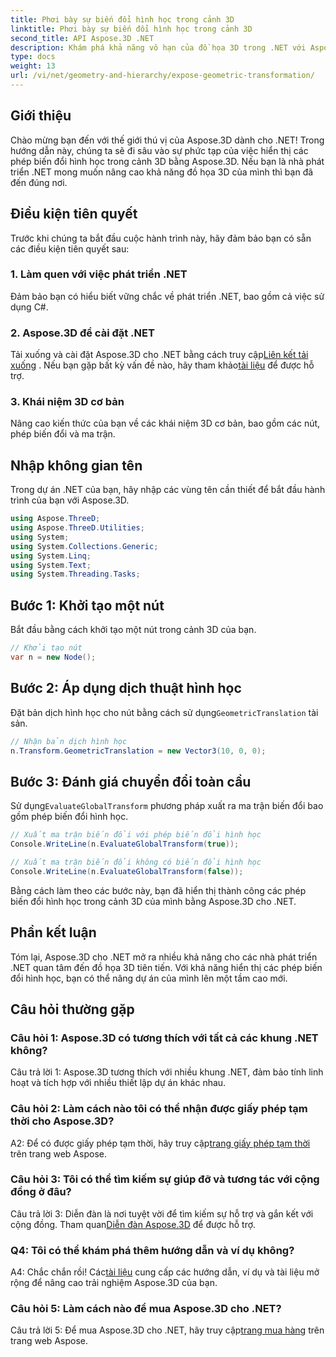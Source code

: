 ```yaml
---
title: Phơi bày sự biến đổi hình học trong cảnh 3D
linktitle: Phơi bày sự biến đổi hình học trong cảnh 3D
second_title: API Aspose.3D .NET
description: Khám phá khả năng vô hạn của đồ họa 3D trong .NET với Aspose.3D. Khám phá các phép biến đổi hình học một cách dễ dàng.
type: docs
weight: 13
url: /vi/net/geometry-and-hierarchy/expose-geometric-transformation/
---
```

## Giới thiệu

Chào mừng bạn đến với thế giới thú vị của Aspose.3D dành cho .NET! Trong hướng dẫn này, chúng ta sẽ đi sâu vào sự phức tạp của việc hiển thị các phép biến đổi hình học trong cảnh 3D bằng Aspose.3D. Nếu bạn là nhà phát triển .NET mong muốn nâng cao khả năng đồ họa 3D của mình thì bạn đã đến đúng nơi.

## Điều kiện tiên quyết

Trước khi chúng ta bắt đầu cuộc hành trình này, hãy đảm bảo bạn có sẵn các điều kiện tiên quyết sau:

### 1. Làm quen với việc phát triển .NET

Đảm bảo bạn có hiểu biết vững chắc về phát triển .NET, bao gồm cả việc sử dụng C#.

### 2. Aspose.3D để cài đặt .NET

 Tải xuống và cài đặt Aspose.3D cho .NET bằng cách truy cập[Liên kết tải xuống](https://releases.aspose.com/3d/net/) . Nếu bạn gặp bất kỳ vấn đề nào, hãy tham khảo[tài liệu](https://reference.aspose.com/3d/net/) để được hỗ trợ.

### 3. Khái niệm 3D cơ bản

Nâng cao kiến thức của bạn về các khái niệm 3D cơ bản, bao gồm các nút, phép biến đổi và ma trận.

## Nhập không gian tên

Trong dự án .NET của bạn, hãy nhập các vùng tên cần thiết để bắt đầu hành trình của bạn với Aspose.3D.

```csharp
using Aspose.ThreeD;
using Aspose.ThreeD.Utilities;
using System;
using System.Collections.Generic;
using System.Linq;
using System.Text;
using System.Threading.Tasks;
```

## Bước 1: Khởi tạo một nút

Bắt đầu bằng cách khởi tạo một nút trong cảnh 3D của bạn.

```csharp
// Khởi tạo nút
var n = new Node();
```

## Bước 2: Áp dụng dịch thuật hình học

 Đặt bản dịch hình học cho nút bằng cách sử dụng`GeometricTranslation` tài sản.

```csharp
// Nhận bản dịch hình học
n.Transform.GeometricTranslation = new Vector3(10, 0, 0);
```

## Bước 3: Đánh giá chuyển đổi toàn cầu

 Sử dụng`EvaluateGlobalTransform` phương pháp xuất ra ma trận biến đổi bao gồm phép biến đổi hình học.

```csharp
// Xuất ma trận biến đổi với phép biến đổi hình học
Console.WriteLine(n.EvaluateGlobalTransform(true));

// Xuất ma trận biến đổi không có biến đổi hình học
Console.WriteLine(n.EvaluateGlobalTransform(false));
```

Bằng cách làm theo các bước này, bạn đã hiển thị thành công các phép biến đổi hình học trong cảnh 3D của mình bằng Aspose.3D cho .NET.

## Phần kết luận

Tóm lại, Aspose.3D cho .NET mở ra nhiều khả năng cho các nhà phát triển .NET quan tâm đến đồ họa 3D tiên tiến. Với khả năng hiển thị các phép biến đổi hình học, bạn có thể nâng dự án của mình lên một tầm cao mới.

## Câu hỏi thường gặp

### Câu hỏi 1: Aspose.3D có tương thích với tất cả các khung .NET không?

Câu trả lời 1: Aspose.3D tương thích với nhiều khung .NET, đảm bảo tính linh hoạt và tích hợp với nhiều thiết lập dự án khác nhau.

### Câu hỏi 2: Làm cách nào tôi có thể nhận được giấy phép tạm thời cho Aspose.3D?

 A2: Để có được giấy phép tạm thời, hãy truy cập[trang giấy phép tạm thời](https://purchase.aspose.com/temporary-license/) trên trang web Aspose.

### Câu hỏi 3: Tôi có thể tìm kiếm sự giúp đỡ và tương tác với cộng đồng ở đâu?

 Câu trả lời 3: Diễn đàn là nơi tuyệt vời để tìm kiếm sự hỗ trợ và gắn kết với cộng đồng. Tham quan[Diễn đàn Aspose.3D](https://forum.aspose.com/c/3d/18) để được hỗ trợ.

### Q4: Tôi có thể khám phá thêm hướng dẫn và ví dụ không?

 A4: Chắc chắn rồi! Các[tài liệu](https://reference.aspose.com/3d/net/) cung cấp các hướng dẫn, ví dụ và tài liệu mở rộng để nâng cao trải nghiệm Aspose.3D của bạn.

### Câu hỏi 5: Làm cách nào để mua Aspose.3D cho .NET?

 Câu trả lời 5: Để mua Aspose.3D cho .NET, hãy truy cập[trang mua hàng](https://purchase.aspose.com/buy) trên trang web Aspose.
